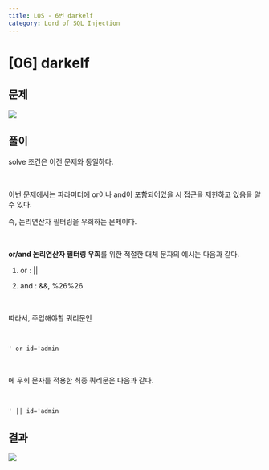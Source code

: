 ```yaml
---
title: LOS - 6번 darkelf
category: Lord of SQL Injection
---
```


# [06] darkelf

## 문제

<img  src="https://img1.daumcdn.net/thumb/R1280x0/?scode=mtistory2&fname=https%3A%2F%2Fblog.kakaocdn.net%2Fdn%2Fc57h7M%2FbtrndHKZSPe%2FqqHttLfywOqUKhF01uSGeK%2Fimg.png">

## 풀이

solve 조건은 이전 문제와 동일하다.

<br>

이번 문제에서는 파라미터에 or이나 and이 포함되어있을 시 접근을 제한하고 있음을 알 수 있다.

즉, 논리연산자 필터링을 우회하는 문제이다. 

<br>

**or/and 논리연산자 필터링 우회**를 위한 적절한 대체 문자의 예시는 다음과 같다.

1. or : ||

2. and : &&, %26%26

<br>

따라서, 주입해야할 쿼리문인

<br>
 
```
' or id='admin
```

<br>

에 우회 문자를 적용한 최종 쿼리문은 다음과 같다.

<br>

``` 
' || id='admin
```

## 결과

<img  src="https://img1.daumcdn.net/thumb/R1280x0/?scode=mtistory2&fname=https%3A%2F%2Fblog.kakaocdn.net%2Fdn%2FcL53rR%2Fbtrnc29W1l5%2FHqGm774OVFP2iiyoFqLefK%2Fimg.png">